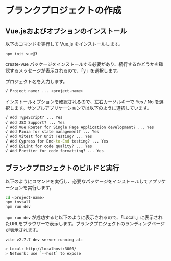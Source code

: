 # ブランクプロジェクトの作成

## Vue.jsおよびオプションのインストール

以下のコマンドを実行して Vue.js をインストールします。

```bash
npm init vue@3
```

create-vue パッケージをインストールする必要があり、続行するかどうかを確認するメッセージが表示されるので、「y」を選択します。

プロジェクト名を入力します。

```bash
√ Project name: ... <project-name>
```

インストールオプションを確認されるので、左右カーソルキーで Yes / No を選択します。サンプルアプリケーションでは以下のように選択しています。

```cmd
√ Add TypeScript? ... Yes
√ Add JSX Support? ... Yes
√ Add Vue Router for Single Page Application development? ... Yes
√ Add Pinia for state management? ... Yes
√ Add Vitest for Unit Testing? ... Yes
√ Add Cypress for End-to-End testing? ... Yes
√ Add ESLint for code quality? ... Yes
√ Add Prettier for code formatting? ... Yes
```

## ブランクプロジェクトのビルドと実行

以下のようにコマンドを実行し、必要なパッケージをインストールしてアプリケーションを実行します。

```bash
cd <project-name>
npm install
npm run dev
```

`npm run dev` が成功すると以下のように表示されるので、「Local:」に表示されたURLをブラウザーで表示します。ブランクプロジェクトのランディングページが表示されます。

```bash
vite v2.7.7 dev server running at:

> Local: http://localhost:3000/
> Network: use `--host` to expose
```
